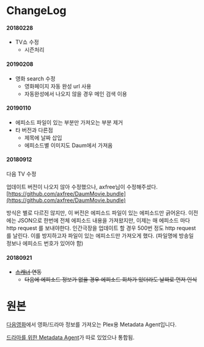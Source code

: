 ChangeLog
==============
#### 20180228
- TV쇼 수정
  - 시즌처리

#### 20190208
- 영화 search 수정
  - 영화페이지 자동 완성 url 사용
  - 자동완성에서 나오지 않을 경우 메인 검색 이용

#### 20190110
- 에피소드 파일이 있는 부분만 가져오는 부분 제거
- 타 버전과 다른점
  - 제목에 날짜 삽입
  - 에피소드별 이미지도 Daum에서 가져옴

#### 20180912
다음 TV 수정

업데이트 버전이 나오지 않아 수정했으나, axfree님이 수정해주셨다.
[https://github.com/axfree/DaumMovie.bundle](https://github.com/axfree/DaumMovie.bundle)

방식은 별로 다르진 않지만, 이 버전은 에피소드 파일이 있는 에피소드만 긁어온다.
이전에는 JSON으로 한번에 전체 에피소드 내용을 가져왔지만, 이제는 매 에피소드 마다 http request 를 보내야한다. 인간극장을 업데이트 할 경우 500번 정도 http request를 날린다.
이를 방지하고자 파일이 있는 에피소드만 가져오게 했다. (파일명에 방송일 정보나 에피소드 번호가 있어야 함)

#### 20180921
- ~~[스캐너](https://github.com/soju6jan/Plex-Series-Scanner-For-Korea) 연동~~
  + ~~다음에 에피소드 정보가 없을 경우 에피소드 회차가 있더라도 날짜로 먼저 인식~~





# 원본
[다음영화](http://movie.daum.net)에서 영화/드라마 정보를 가져오는 Plex용 Metadata Agent입니다.

[드라마를 위한 Metadata Agent](https://github.com/hojel/DaumMovieTv.bundle)가 따로 있었으나 통합됨.
